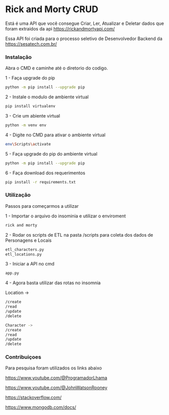 # Rick and Morty CRUD

Está é uma API que você consegue Criar, Ler, Atualizar e Deletar dados que foram extraidos da api https://rickandmortyapi.com/

Essa API foi criada para o processo seletivo de Desenvolvedor Backend da https://sesatech.com.br/

### Instalação

Abra o CMD e caminhe até o diretorio do codigo.

1 - Faça upgrade do pip
```bash
python -m pip install --upgrade pip
```
2 - Instale o modulo de ambiente virtual
```bash
pip install virtualenv
```
3 - Crie um abiente virtual
```bash
python -m venv env
```
4 - Digite no CMD para ativar o ambiente virtual
```bash
env\Scripts\activate
```
5 - Faça upgrade do pip do ambiente virtual
```bash
python -m pip install --upgrade pip
```
6 - Faça download dos requerimentos 
```bash
pip install -r requirements.txt
```

### Utilização
Passos para começarmos a utilizar

1 - Importar o arquivo do insominia e utilizar o enviroment 
```bash
rick and morty
```
2 - Rodar os scripts de ETL na pasta /scripts para coleta dos dados de Personagens e Locais
```bash
etl_characters.py
etl_locations.py
```
3 - Iniciar a API no cmd
```bash
app.py
```
4 - Agora basta utilizar das rotas no insomnia

Location ->
```bash
/create
/read
/update
/delete
```

```bash
Character ->
/create
/read
/update
/delete
```

### Contribuiçoes

Para pesquisa foram utilizados os links abaixo

https://www.youtube.com/@ProgramadorLhama

https://www.youtube.com/@JohnWatsonRooney

https://stackoverflow.com/

https://www.mongodb.com/docs/
